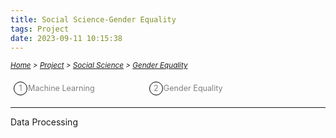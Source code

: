 ```yaml
---
title: Social Science-Gender Equality
tags: Project
date: 2023-09-11 10:15:38
---
```

<style>
    .menu-item {
        display: inline-block; /* Ensure elements are horizontally aligned */
        margin-right: 20px;
        position: relative;
        padding: 5px;
        color: grey;
        text-decoration: none;
        font-size: 90%; /* Reduce font size */
    }
    .menu-item:hover {
        font-weight: bold;
        color: grey !important;
    }
    .menu-item::before {
        content: counter(item) " ";
        counter-increment: item;
        border: 1px solid black;
        background-color: transparent;
        border-radius: 50%;
        width: 20px;
        height: 20px;
        display: inline-block;
        text-align: center;
        line-height: 20px;
        margin-right: 1px;
        color: grey;
    }
    .menu-list {
        list-style: none; 
        counter-reset: item;
        padding: 0; /* Remove default padding */
    }
    .menu-list div {
        white-space: nowrap; /* Prevent wrapping of list items */
    }
</style>

*<small>[Home](/Home/index.html) > [Project](/tags/Project/index.html) > [Social Science](/2023/09/11/Project/Social-Science/Social-Science/index.html) > [Gender Equality](/2023/09/11/Project/Social-Science/Social-Science/Gender-Equality/index.html) </small>*

<ol class="menu-list">
    <div>
        <li><a href="/2023/09/11/Project/Social-Science/Machine-Learning/Machine-Learning/index.html" class="menu-item">Machine Learning&nbsp;&nbsp;&nbsp;&nbsp;&nbsp;&nbsp;&nbsp;&nbsp;&nbsp;&nbsp;&nbsp;&nbsp;&nbsp;&nbsp;&nbsp</a>
        <a href="/2023/09/11/Project/Social-Science/Gender-Equality/index.html" class="menu-item">Gender Equality&nbsp;&nbsp;&nbsp;&nbsp;&nbsp;&nbsp;&nbsp;&nbsp;&nbsp;&nbsp;&nbsp;&nbsp</a></li>
    </div>
</ol>

---



Data Processing